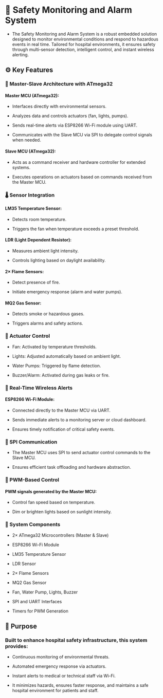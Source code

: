 # 🚨 Safety Monitoring and Alarm System
- The Safety Monitoring and Alarm System is a robust embedded solution designed to monitor environmental conditions and respond to hazardous events in real time. Tailored for hospital environments, it ensures safety through multi-sensor detection, intelligent control, and instant wireless alerting.

## ⚙️ Key Features
### 🧠 Master-Slave Architecture with ATmega32
#### Master MCU (ATmega32):

- Interfaces directly with environmental sensors.

- Analyzes data and controls actuators (fan, lights, pumps).

- Sends real-time alerts via ESP8266 Wi-Fi module using UART.

- Communicates with the Slave MCU via SPI to delegate control signals when needed.

#### Slave MCU (ATmega32):

- Acts as a command receiver and hardware controller for extended systems.

- Executes operations on actuators based on commands received from the Master MCU.

### 🌡️ Sensor Integration
#### LM35 Temperature Sensor:

- Detects room temperature.

- Triggers the fan when temperature exceeds a preset threshold.

#### LDR (Light Dependent Resistor):

- Measures ambient light intensity.

- Controls lighting based on daylight availability.

#### 2× Flame Sensors:

- Detect presence of fire.

- Initiate emergency response (alarm and water pumps).

#### MQ2 Gas Sensor:

- Detects smoke or hazardous gases.

- Triggers alarms and safety actions.

### 🔁 Actuator Control
- Fan: Activated by temperature thresholds.

- Lights: Adjusted automatically based on ambient light.

- Water Pumps: Triggered by flame detection.

- Buzzer/Alarm: Activated during gas leaks or fire.

### 📡 Real-Time Wireless Alerts
#### ESP8266 Wi-Fi Module:

- Connected directly to the Master MCU via UART.

- Sends immediate alerts to a monitoring server or cloud dashboard.

- Ensures timely notification of critical safety events.

### 🔗 SPI Communication
- The Master MCU uses SPI to send actuator control commands to the Slave MCU.

- Ensures efficient task offloading and hardware abstraction.

### 🔌 PWM-Based Control
#### PWM signals generated by the Master MCU:

- Control fan speed based on temperature.

- Dim or brighten lights based on sunlight intensity.

### 🧩 System Components
- 2× ATmega32 Microcontrollers (Master & Slave)

- ESP8266 Wi-Fi Module

- LM35 Temperature Sensor

- LDR Sensor

- 2× Flame Sensors

- MQ2 Gas Sensor

- Fan, Water Pump, Lights, Buzzer

- SPI and UART Interfaces

- Timers for PWM Generation

## 🧠 Purpose
### Built to enhance hospital safety infrastructure, this system provides:

- Continuous monitoring of environmental threats.

- Automated emergency response via actuators.

- Instant alerts to medical or technical staff via Wi-Fi.

- It minimizes hazards, ensures faster response, and maintains a safe hospital environment for patients and staff.
